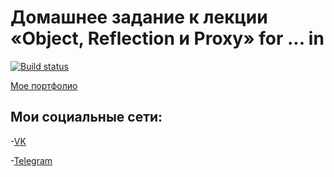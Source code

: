 # Домашнее задание к лекции «Object, Reflection и Proxy» for ... in

[![Build status](https://ci.appveyor.com/api/projects/status/w50ud0pi94g1c4w0?svg=true)](https://ci.appveyor.com/project/Kiraradi/ajs-task-6-1-by-kiraradi)

[Мое портфолио](https://kiraradi.github.io/Portfolio/)

## Мои социальные сети:
-[VK](https://vk.com/thedomino2)

-[Telegram](https://t.me/Kiraradi)
